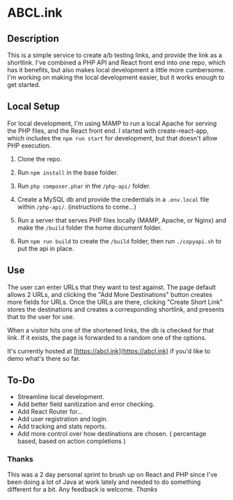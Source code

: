 # ABCL.ink

## Description

This is a simple service to create a/b testing links, and provide the link as a shortlink. I've
combined a PHP API and React front end into one repo, which has it benefits, but also makes local
development a little more cumbersome. I'm working on making the local development easier, but it
works enough to get started.

## Local Setup

For local development, I'm using MAMP to run a local Apache for serving the PHP files, and the React
front end. I started with create-react-app, which includes the `npm run start` for development, but
that doesn't allow PHP execution.

1. Clone the repo.

2. Run `npm install` in the base folder.

3. Run `php composer.phar` in the `/php-api/` folder.

4. Create a MySQL db and provide the credentials in a `.env.local` file within `/php-api/`.
   (instructions to come...)

5. Run a server that serves PHP files locally (MAMP, Apache, or Nginx) and make the `/build` folder
   the home document folder.

6. Run `npm run build` to create the `/build` folder, then run `./copyapi.sh` to put the api in
   place.

## Use

The user can enter URLs that they want to test against. The page default allows 2 URLs, and clicking
the "Add More Destinations" button creates more fields for URLs. Once the URLs are there, clicking
"Create Short Link" stores the destinations and creates a corresponding shortlink, and presents that
to the user for use.

When a visitor hits one of the shortened links, the db is checked for that link. If it exists, the
page is forwarded to a random one of the options.

It's currently hosted at [https://abcl.ink](https://abcl.ink) if you'd like to demo what's there so
far.

## To-Do

-   Streamline local development.
-   Add better field sanitization and error checking.
-   Add React Router for...
-   Add user registration and login.
-   Add tracking and stats reports.
-   Add more control over how destinations are chosen. ( percentage based, based on action
    completions )

### Thanks

This was a 2 day personal sprint to brush up on React and PHP since I've been doing a lot of Java at
work lately and needed to do something different for a bit. Any feedback is welcome. _Thanks_
